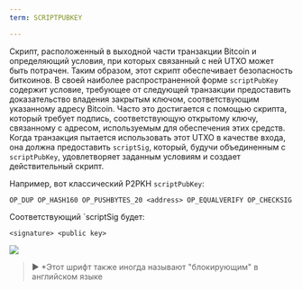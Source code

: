 ```yaml
---
term: SCRIPTPUBKEY

---
```

Скрипт, расположенный в выходной части транзакции Bitcoin и определяющий условия, при которых связанный с ней UTXO может быть потрачен. Таким образом, этот скрипт обеспечивает безопасность биткоинов. В своей наиболее распространенной форме `scriptPubKey` содержит условие, требующее от следующей транзакции предоставить доказательство владения закрытым ключом, соответствующим указанному адресу Bitcoin. Часто это достигается с помощью скрипта, который требует подпись, соответствующую открытому ключу, связанному с адресом, используемым для обеспечения этих средств. Когда транзакция пытается использовать этот UTXO в качестве входа, она должна предоставить `scriptSig`, который, будучи объединенным с `scriptPubKey`, удовлетворяет заданным условиям и создает действительный скрипт.

Например, вот классический P2PKH `scriptPubKey`:

```text
OP_DUP OP_HASH160 OP_PUSHBYTES_20 <address> OP_EQUALVERIFY OP_CHECKSIG
```

Соответствующий `scriptSig будет:

```text
<signature> <public key>
```

![](../../dictionnaire/assets/35.webp)

> ► *Этот шрифт также иногда называют "блокирующим" в английском языке